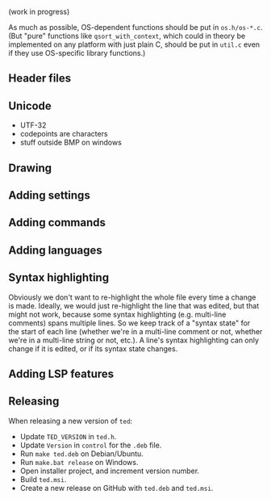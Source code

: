 (work in progress)

As much as possible, OS-dependent functions should be put in `os.h/os-*.c`.
(But "pure" functions like `qsort_with_context`, which could
in theory be implemented on any platform with just plain C, should be put
in `util.c` even if they use OS-specific library functions.)

## Header files

## Unicode

- UTF-32
- codepoints are characters
- stuff outside BMP on windows

## Drawing

## Adding settings

## Adding commands

## Adding languages

## Syntax highlighting

Obviously we don't want to re-highlight the whole file every time a change is made.
Ideally, we would just re-highlight the line that was edited, but that might
not work, because some syntax highlighting (e.g. multi-line comments) spans multiple lines.
So we keep track of a "syntax state" for the start of each line (whether we're in a multi-line comment or not,
whether we're in a multi-line string or not, etc.). A line's syntax highlighting can only change
if it is edited, or if its syntax state changes.

## Adding LSP features

## Releasing

When releasing a new version of `ted`:

- Update `TED_VERSION` in `ted.h`.
- Update `Version` in `control` for the `.deb` file.
- Run `make ted.deb` on Debian/Ubuntu.
- Run `make.bat release` on Windows.
- Open installer project, and increment version number.
- Build `ted.msi`.
- Create a new release on GitHub with `ted.deb` and `ted.msi`.
